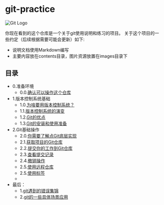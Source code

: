 # git-practice

![Git Logo](https://github.com/op-y/git-practice/blob/master/images/git.png)

你现在看到的这个仓库是一个关于git使用说明和练习的项目。
关于这个项目的一些约定（后续根据需要可能会更新）如下: 
* 说明文档使用Markdown编写
* 主要内容放在contents目录，图片资源放置在images目录下


## 目录
- 0.准备环境
   - 0.0.[确认可以操作这个仓库](https://github.com/op-y/git-practice/blob/master/contents/0/prepare-the-environment.md)
- 1.版本控制系统基础
   - 1.0.[为啥要用版本控制系统？](https://github.com/op-y/git-practice/blob/master/contents/1/why-cvs.md)
   - 1.1.[版本控制系统的演变](https://github.com/op-y/git-practice/blob/master/contents/1/vcs-on-the-way.md)
   - 1.2.[Git的优点](https://github.com/op-y/git-practice/blob/master/contents/1/advantages-of-git.md)
   - 1.3.[Git的安装和使用准备](https://github.com/op-y/git-practice/blob/master/contents/1/prepare-git.md)
- 2.Git基础操作
   - 2.0.[你需要了解点Git底层实现](https://github.com/op-y/git-practice/blob/master/contents/2/first-glance-of-git-foundation.md)
   - 2.1.[获取项目的Git仓库](https://github.com/op-y/git-practice/blob/master/contents/2/get-repository.md)
   - 2.2.[提交你的工作到Git仓库](https://github.com/op-y/git-practice/blob/master/contents/2/commit-your-work.md)
   - 2.3.[查看提交记录](https://github.com/op-y/git-practice/blob/master/contents/2/commit-history.md)
   - 2.4.[撤销操作](https://github.com/op-y/git-practice/blob/master/contents/2/)
   - 2.5.[使用远程仓库](https://github.com/op-y/git-practice/blob/master/contents/2/)
   - 2.5.[使用标签](https://github.com/op-y/git-practice/blob/master/contents/2/)
   - 
- 最后：
    - 1.[git遇到的错误集锦](https://github.com/op-y/git-practice/blob/master/contents/celine/error-collect.md)
    - 2.[git的一些具体场景应用](https://github.com/op-y/git-practice/blob/master/contents/celine/case-collect.md)


